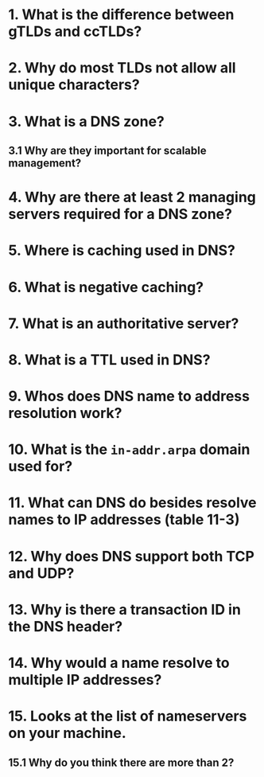 # 1. What is the difference between gTLDs and ccTLDs?

# 2. Why do most TLDs not allow all unique characters?

# 3. What is a DNS zone?

## 3.1 Why are they important for scalable management?

# 4. Why are there at least 2 managing servers required for a DNS zone?

# 5. Where is caching used in DNS?

# 6. What is negative caching?

# 7. What is an authoritative server?

# 8. What is a TTL used in DNS?

# 9. Whos does DNS name to address resolution work?

# 10. What is the `in-addr.arpa` domain used for?

# 11. What can DNS do besides resolve names to IP addresses (table 11-3)

# 12. Why does DNS support both TCP and UDP?

# 13. Why is there a transaction ID in the DNS header?

# 14. Why would a name resolve to multiple IP addresses?

# 15. Looks at the list of nameservers on your machine.

## 15.1 Why do you think there are more than 2?

